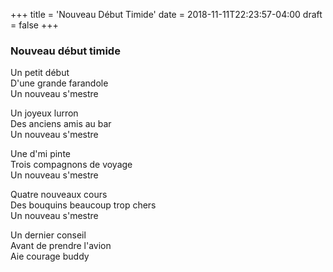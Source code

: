 +++
title = 'Nouveau Début Timide'
date = 2018-11-11T22:23:57-04:00
draft = false
+++
### Nouveau début timide

Un petit début  
D'une grande farandole  
Un nouveau s'mestre

Un joyeux lurron  
Des anciens amis au bar  
Un nouveau s'mestre

Une d'mi pinte  
Trois compagnons de voyage  
Un nouveau s'mestre  

Quatre nouveaux cours  
Des bouquins beaucoup trop chers  
Un nouveau s'mestre  

Un dernier conseil  
Avant de prendre l'avion  
Aie courage buddy


